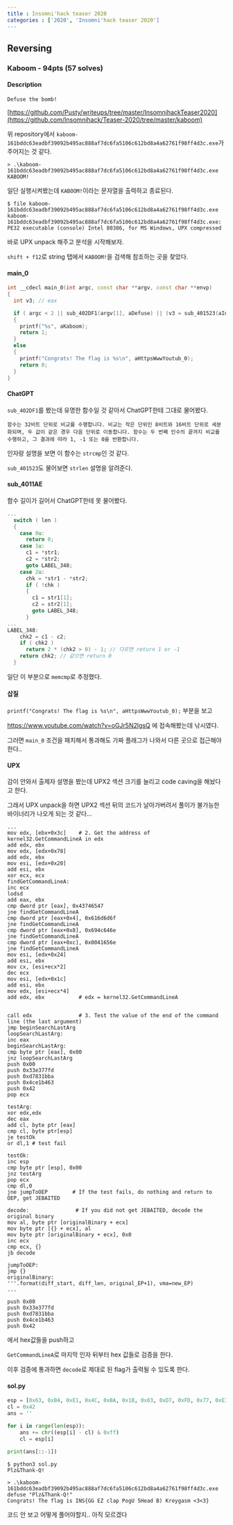 ```yaml
---
title : Insomni'hack teaser 2020
categories : ['2020', 'Insomni'hack teaser 2020']
---
```


## Reversing

### Kaboom - 94pts (57 solves)

#### Description

```
Defuse the bomb!
```

[https://github.com/Pusty/writeups/tree/master/InsomnihackTeaser2020](https://github.com/Insomnihack/Teaser-2020/tree/master/kaboom)

위 repository에서 `kaboom-161bddc63eadbf39092b495ac888af7dc6fa5106c612bd8a4a62761f98ff4d3c.exe`가 주어지는 것 같다.

```console
> .\kaboom-161bddc63eadbf39092b495ac888af7dc6fa5106c612bd8a4a62761f98ff4d3c.exe
KABOOM!
```

일단 실행시켜봤는데 `KABOOM!`이라는 문자열을 출력하고 종료된다.

```console
$ file kaboom-161bddc63eadbf39092b495ac888af7dc6fa5106c612bd8a4a62761f98ff4d3c.exe 
kaboom-161bddc63eadbf39092b495ac888af7dc6fa5106c612bd8a4a62761f98ff4d3c.exe: PE32 executable (console) Intel 80386, for MS Windows, UPX compressed
```

바로 UPX unpack 해주고 분석을 시작해보자.

`shift + f12`로 string 탭에서 `KABOOM!`을 검색해 참조하는 곳을 찾았다.

#### main_0

```c++
int __cdecl main_0(int argc, const char **argv, const char **envp)
{
  int v3; // eax

  if ( argc < 2 || sub_402DF1(argv[1], aDefuse) || (v3 = sub_401523(aIns), sub_4011AE(aIns_0, aHttpsWwwYoutub, v3)) )
  {
    printf("%s", aKaboom);
    return 1;
  }
  else
  {
    printf("Congrats! The flag is %s\n", aHttpsWwwYoutub_0);
    return 0;
  }
}
```

#### ChatGPT

`sub_402DF1`를 봤는데 유명한 함수일 것 같아서 ChatGPT한테 그대로 물어봤다.

```
함수는 32비트 단위로 비교를 수행합니다. 비교는 작은 단위인 8비트와 16비트 단위로 세분화되며, 두 값이 같은 경우 다음 단위로 이동합니다. 함수는 두 번째 인수의 끝까지 비교를 수행하고, 그 결과에 따라 1, -1 또는 0을 반환합니다.
```

인자랑 설명을 보면 이 함수는 `strcmp`인 것 같다.

`sub_401523`도 물어보면 `strlen` 설명을 알려준다.

#### sub_4011AE

함수 길이가 길어서 ChatGPT한테 못 물어봤다.

```c++
...
  switch ( len )
  {
    case 0u:
      return 0;
    case 1u:
      c1 = *str1;
      c2 = *str2;
      goto LABEL_348;
    case 2u:
      chk = *str1 - *str2;
      if ( !chk )
      {
        c1 = str1[1];
        c2 = str2[1];
        goto LABEL_348;
      }
...
LABEL_348:
    chk2 = c1 - c2;
    if ( chk2 )
      return 2 * (chk2 > 0) - 1; // 다르면 return 1 or -1
    return chk2; // 같으면 return 0
  }
```

일단 이 부분으로 `memcmp`로 추정했다.

#### 삽질

`printf("Congrats! The flag is %s\n", aHttpsWwwYoutub_0);` 부분을 보고

https://www.youtube.com/watch?v=oGJr5N2lgsQ 에 접속해봤는데 낚시였다.

그러면 `main_0` 조건을 패치해서 통과해도 가짜 플래그가 나와서 다른 곳으로 접근해야 한다..

#### UPX

감이 안와서 출제자 설명을 봤는데 UPX2 섹션 크기를 늘리고 code caving을 해놨다고 한다.

그래서 UPX unpack을 하면 UPX2 섹션 뒤의 코드가 날아가버려서 풀이가 불가능한 바이너리가 나오게 되는 것 같다...

```assembly
...
mov edx, [ebx+0x3c]    # 2. Get the address of kernel32.GetCommandLineA in edx
add edx, ebx
mov edx, [edx+0x78]
add edx, ebx
mov esi, [edx+0x20]
add esi, ebx
xor ecx, ecx
findGetCommandLineA:
inc ecx
lodsd
add eax, ebx
cmp dword ptr [eax], 0x43746547
jne findGetCommandLineA
cmp dword ptr [eax+0x4], 0x616d6d6f
jne findGetCommandLineA
cmp dword ptr [eax+0x8], 0x694c646e
jne findGetCommandLineA
cmp dword ptr [eax+0xc], 0x0041656e
jne findGetCommandLineA
mov esi, [edx+0x24]
add esi, ebx
mov cx, [esi+ecx*2]
dec ecx
mov esi, [edx+0x1c]
add esi, ebx
mov edx, [esi+ecx*4]
add edx, ebx           # edx = kernel32.GetCommandLineA


call edx               # 3. Test the value of the end of the command line (the last argument)
jmp beginSearchLastArg
loopSearchLastArg:
inc eax
beginSearchLastArg:
cmp byte ptr [eax], 0x00
jnz loopSearchLastArg
push 0x00
push 0x33e377fd
push 0xd7831bba
push 0x4ce1b463
push 0x42
pop ecx

testArg:
xor edx,edx
dec eax
add cl, byte ptr [eax]
cmp cl, byte ptr[esp]
je testOk        
or dl,1 # test fail

testOk:
inc esp
cmp byte ptr [esp], 0x00
jnz testArg              
pop ecx
cmp dl,0
jne jumpToOEP        # If the test fails, do nothing and return to OEP, get JEBAITED

decode:               # If you did not get JEBAITED, decode the original binary
mov al, byte ptr [originalBinary + ecx]
mov byte ptr [{} + ecx], al
mov byte ptr [originalBinary + ecx], 0x0
inc ecx
cmp ecx, {}
jb decode

jumpToOEP:
jmp {}
originalBinary:
'''.format(diff_start, diff_len, original_EP+1), vma=new_EP)
...
```

```
push 0x00
push 0x33e377fd
push 0xd7831bba
push 0x4ce1b463
push 0x42
```
에서 hex값들을 push하고 

`GetCommandLineA`로 마지막 인자 뒤부터 hex 값들로 검증을 한다.

이후 검증에 통과하면 `decode`로 제대로 된 flag가 출력될 수 있도록 한다.

#### sol.py

```python
esp = [0x63, 0xB4, 0xE1, 0x4C, 0xBA, 0x1B, 0x83, 0xD7, 0xFD, 0x77, 0xE3, 0x33]
cl = 0x42
ans = ''

for i in range(len(esp)):
    ans += chr((esp[i] - cl) & 0xff)
    cl = esp[i]

print(ans[::-1])
```

```console
$ python3 sol.py 
Plz&Thank-Q!
```

```console
> .\kaboom-161bddc63eadbf39092b495ac888af7dc6fa5106c612bd8a4a62761f98ff4d3c.exe defuse "Plz&Thank-Q!"
Congrats! The flag is INS{GG EZ clap PogU 5Head B) Kreygasm <3<3}
```

코드 안 보고 어떻게 풀어야할지.. 아직 모르겠다
